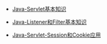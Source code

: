* [Java-Servlet基本知识](/java/JavaWeb/Java-Servlet基本知识.md)

* [Java-Listener和Filter基本知识](/java/JavaWeb/Java-Listener和Filter基本知识.md)

* [Java-Servlet-Session和Cookie应用](/java/JavaWeb/Java-Servlet-Session和Cookie应用.md)